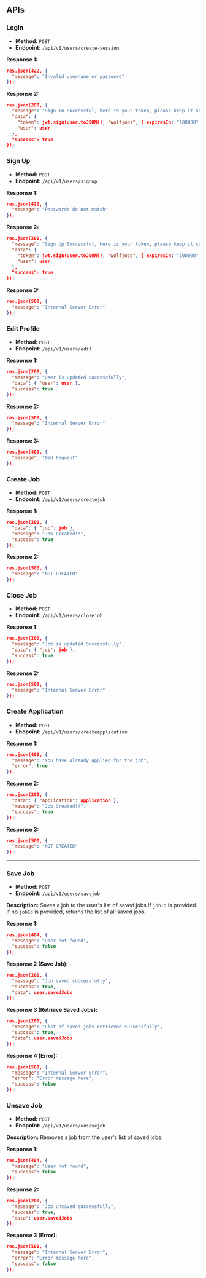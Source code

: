 ## APIs

### Login

- **Method:** `POST`
- **Endpoint:** `/api/v1/users/create-session`

**Response 1:**
```json
res.json(422, {
  "message": "Invalid username or password"
});
```

**Response 2:**
```json
res.json(200, {
  "message": "Sign In Successful, here is your token, please keep it safe",
  "data": {
    "token": jwt.sign(user.toJSON(), "wolfjobs", { expiresIn: "100000" }),
    "user": user
  },
  "success": true
});
```

### Sign Up

- **Method:** `POST`
- **Endpoint:** `/api/v1/users/signup`

**Response 1:**
```json
res.json(422, {
  "message": "Passwords do not match"
});
```

**Response 2:**
```json
res.json(200, {
  "message": "Sign Up Successful, here is your token, please keep it safe",
  "data": {
    "token": jwt.sign(user.toJSON(), "wolfjobs", { expiresIn: "100000" }),
    "user": user
  },
  "success": true
});
```

**Response 3:**
```json
res.json(500, {
  "message": "Internal Server Error"
});
```

### Edit Profile

- **Method:** `POST`
- **Endpoint:** `/api/v1/users/edit`

**Response 1:**
```json
res.json(200, {
  "message": "User is updated Successfully",
  "data": { "user": user },
  "success": true
});
```

**Response 2:**
```json
res.json(500, {
  "message": "Internal Server Error"
});
```

**Response 3:**
```json
res.json(400, {
  "message": "Bad Request"
});
```

### Create Job

- **Method:** `POST`
- **Endpoint:** `/api/v1/users/createjob`

**Response 1:**
```json
res.json(200, {
  "data": { "job": job },
  "message": "Job Created!!",
  "success": true
});
```

**Response 2:**
```json
res.json(500, {
  "message": "NOT CREATED"
});
```

### Close Job

- **Method:** `POST`
- **Endpoint:** `/api/v1/users/closejob`

**Response 1:**
```json
res.json(200, {
  "message": "Job is updated Successfully",
  "data": { "job": job },
  "success": true
});
```

**Response 2:**
```json
res.json(500, {
  "message": "Internal Server Error"
});
```

### Create Application

- **Method:** `POST`
- **Endpoint:** `/api/v1/users/createapplication`

**Response 1:**
```json
res.json(400, {
  "message": "You have already applied for the job",
  "error": true
});
```

**Response 2:**
```json
res.json(200, {
  "data": { "application": application },
  "message": "Job Created!!",
  "success": true
});
```

**Response 3:**
```json
res.json(500, {
  "message": "NOT CREATED"
});
```

---

### Save Job

- **Method:** `POST`
- **Endpoint:** `/api/v1/users/savejob`

**Description:** Saves a job to the user's list of saved jobs if `jobId` is provided. If no `jobId` is provided, returns the list of all saved jobs.

**Response 1:**
```json
res.json(404, {
  "message": "User not found",
  "success": false
});
```

**Response 2 (Save Job):**
```json
res.json(200, {
  "message": "Job saved successfully",
  "success": true,
  "data": user.savedJobs
});
```

**Response 3 (Retrieve Saved Jobs):**
```json
res.json(200, {
  "message": "List of saved jobs retrieved successfully",
  "success": true,
  "data": user.savedJobs
});
```

**Response 4 (Error):**
```json
res.json(500, {
  "message": "Internal Server Error",
  "error": "Error message here",
  "success": false
});
```

### Unsave Job

- **Method:** `POST`
- **Endpoint:** `/api/v1/users/unsavejob`

**Description:** Removes a job from the user's list of saved jobs.

**Response 1:**
```json
res.json(404, {
  "message": "User not found",
  "success": false
});
```

**Response 2:**
```json
res.json(200, {
  "message": "Job unsaved successfully",
  "success": true,
  "data": user.savedJobs
});
```

**Response 3 (Error):**
```json
res.json(500, {
  "message": "Internal Server Error",
  "error": "Error message here",
  "success": false
});
```